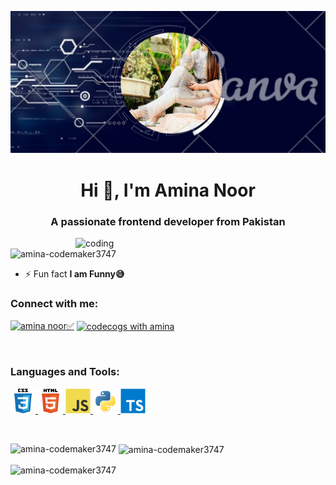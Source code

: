 ![logo](https://github.com/Amina-codemaker3747/Amina-codemaker3747/blob/main/github%20banner.jpj.jpg)
<h1 align="center">Hi 👋, I'm Amina Noor</h1>
<h3 align="center">A passionate frontend developer from Pakistan</h3>


<img align="right" alt="coding" width="400" src="https://tse4.mm.bing.net/th?id=OIP.HTfBchZ3-pDfDqVz1cKb7gHaE8&pid=Api&P=0&h=220" >

<p align="left"> <img src="https://komarev.com/ghpvc/?username=amina-codemaker3747&label=Profile%20views&color=0e75b6&style=flat" alt="amina-codemaker3747" /> </p>

- ⚡ Fun fact **I am Funny😅**


<h3 align="left">Connect with me:</h3>
<p align="left">
<a href="https://linkedin.com/in/amina noor✅" target="blank"><img align="center" src="https://raw.githubusercontent.com/rahuldkjain/github-profile-readme-generator/master/src/images/icons/Social/linked-in-alt.svg" alt="amina noor✅" height="30" width="40" /></a>
<a href="https://www.youtube.com/c/codecogs with amina" target="blank"><img align="center" src="https://raw.githubusercontent.com/rahuldkjain/github-profile-readme-generator/master/src/images/icons/Social/youtube.svg" alt="codecogs with amina" height="30" width="40" /></a>
</p>
<br>

<h3 align="left">Languages and Tools:</h3>
<p align="left"> <a href="https://www.w3schools.com/css/" target="_blank" rel="noreferrer"> <img src="https://raw.githubusercontent.com/devicons/devicon/master/icons/css3/css3-original-wordmark.svg" alt="css3" width="40" height="40"/> </a> <a href="https://www.w3.org/html/" target="_blank" rel="noreferrer"> <img src="https://raw.githubusercontent.com/devicons/devicon/master/icons/html5/html5-original-wordmark.svg" alt="html5" width="40" height="40"/> </a> <a href="https://developer.mozilla.org/en-US/docs/Web/JavaScript" target="_blank" rel="noreferrer"> <img src="https://raw.githubusercontent.com/devicons/devicon/master/icons/javascript/javascript-original.svg" alt="javascript" width="40" height="40"/> </a> <a href="https://www.python.org" target="_blank" rel="noreferrer"> <img src="https://raw.githubusercontent.com/devicons/devicon/master/icons/python/python-original.svg" alt="python" width="40" height="40"/> </a> <a href="https://www.typescriptlang.org/" target="_blank" rel="noreferrer"> <img src="https://raw.githubusercontent.com/devicons/devicon/master/icons/typescript/typescript-original.svg" alt="typescript" width="40" height="40"/> </a> </p>
<br>

<p><img align="left" src="https://github-readme-stats.vercel.app/api/top-langs?username=amina-codemaker3747&show_icons=true&locale=en&layout=compact" alt="amina-codemaker3747" /></p>

<p>&nbsp;<img align="center" src="https://github-readme-stats.vercel.app/api?username=amina-codemaker3747&show_icons=true&locale=en" alt="amina-codemaker3747" /></p>

<p><img align="center" src="https://github-readme-streak-stats.herokuapp.com/?user=amina-codemaker3747&" alt="amina-codemaker3747" /></p>

